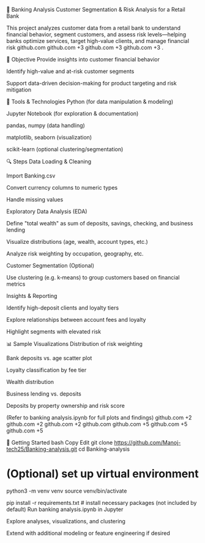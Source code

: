 🏦 Banking Analysis
Customer Segmentation & Risk Analysis for a Retail Bank

This project analyzes customer data from a retail bank to understand financial behavior, segment customers, and assess risk levels—helping banks optimize services, target high-value clients, and manage financial risk 
github.com
github.com
+3
github.com
+3
github.com
+3
.

📌 Objective
Provide insights into customer financial behavior

Identify high-value and at-risk customer segments

Support data-driven decision-making for product targeting and risk mitigation

🧰 Tools & Technologies
Python (for data manipulation & modeling)

Jupyter Notebook (for exploration & documentation)

pandas, numpy (data handling)

matplotlib, seaborn (visualization)

scikit-learn (optional clustering/segmentation)

🔍 Steps
Data Loading & Cleaning

Import Banking.csv

Convert currency columns to numeric types

Handle missing values

Exploratory Data Analysis (EDA)

Define "total wealth" as sum of deposits, savings, checking, and business lending

Visualize distributions (age, wealth, account types, etc.)

Analyze risk weighting by occupation, geography, etc.

Customer Segmentation (Optional)

Use clustering (e.g. k‑means) to group customers based on financial metrics

Insights & Reporting

Identify high-deposit clients and loyalty tiers

Explore relationships between account fees and loyalty

Highlight segments with elevated risk

📊 Sample Visualizations
Distribution of risk weighting

Bank deposits vs. age scatter plot

Loyalty classification by fee tier

Wealth distribution

Business lending vs. deposits

Deposits by property ownership and risk score

(Refer to banking analysis.ipynb for full plots and findings) 
github.com
+2
github.com
+2
github.com
+2
github.com
github.com
+5
github.com
+5
github.com
+5

🚀 Getting Started
bash
Copy
Edit
git clone https://github.com/Manoj-tech25/Banking-analysis.git
cd Banking-analysis

# (Optional) set up virtual environment
python3 -m venv venv
source venv/bin/activate

pip install -r requirements.txt  # install necessary packages (not included by default)
Run banking analysis.ipynb in Jupyter

Explore analyses, visualizations, and clustering

Extend with additional modeling or feature engineering if desired

